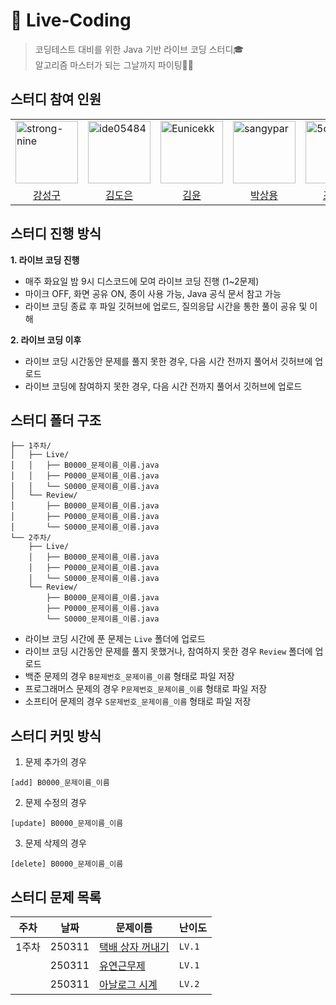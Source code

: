 # 🤖 Live-Coding
> 코딩테스트 대비를 위한 Java 기반 라이브 코딩 스터디🎓<br/>
> 알고리즘 마스터가 되는 그날까지 파이팅💪🏻

## 스터디 참여 인원
<table>
  <tr>
    <td>
        <a href="https://github.com/goldenkiwi-hyeuk">
            <img src="https://github.com/strong-nine.png" alt="strong-nine" width="100px" />
        </a>
    </td>
    <td>
        <a href="https://github.com/doongyeop">
            <img src="https://github.com/ide05484.png" alt="ide05484" width="100px" />
        </a>
    </td>
    <td>
        <a href="https://github.com/jun-23">
            <img src="https://github.com/Eunicekk.png" alt="Eunicekk" width="100px" />
        </a>
    </td>
    <td>
        <a href="https://github.com/EH05">
            <img src="https://github.com/sangypar.png" alt="	sangypar" width="100px" />
        </a>
    </td>
    <td>
        <a href="https://github.com/EH05">
            <img src="https://github.com/5ooyeon.png" alt="5ooyeon" width="100px" />
        </a>
    </td>
  </tr>

  <tr> 
    <td align="center"><a href="https://github.com/strong-nine">강성구</a></td>
    <td align="center"><a href="https://github.com/ide05484">김도은</a></td>
    <td align="center"><a href="https://github.com/Eunicekk">김윤</a></td>
    <td align="center"><a href="https://github.com/sangypar">박상용</a></td>
    <td align="center"><a href="https://github.com/5ooyeon">조수연</a></td>
  </tr>
</table>

## 스터디 진행 방식
**1. 라이브 코딩 진행**
- 매주 화요일 밤 9시 디스코드에 모여 라이브 코딩 진행 (1~2문제)
- 마이크 OFF, 화면 공유 ON, 종이 사용 가능, Java 공식 문서 참고 가능
- 라이브 코딩 종료 후 파일 깃허브에 업로드, 질의응답 시간을 통한 풀이 공유 및 이해

**2. 라이브 코딩 이후**
- 라이브 코딩 시간동안 문제를 풀지 못한 경우, 다음 시간 전까지 풀어서 깃허브에 업로드
- 라이브 코딩에 참여하지 못한 경우, 다음 시간 전까지 풀어서 깃허브에 업로드

## 스터디 폴더 구조
```
├── 1주차/
│   ├── Live/
│   │   ├── B0000_문제이름_이름.java
│   │   ├── P0000_문제이름_이름.java
│   │   └── S0000_문제이름_이름.java
│   └── Review/
│       ├── B0000_문제이름_이름.java
│       ├── P0000_문제이름_이름.java
│       └── S0000_문제이름_이름.java
└── 2주차/
    ├── Live/
    │   ├── B0000_문제이름_이름.java
    │   ├── P0000_문제이름_이름.java
    │   └── S0000_문제이름_이름.java
    └── Review/
        ├── B0000_문제이름_이름.java
        ├── P0000_문제이름_이름.java
        └── S0000_문제이름_이름.java
```
- 라이브 코딩 시간에 푼 문제는 `Live` 폴더에 업로드
- 라이브 코딩 시간동안 문제를 풀지 못했거나, 참여하지 못한 경우 `Review` 폴더에 업로드
- 백준 문제의 경우 `B문제번호_문제이름_이름` 형태로 파일 저장
- 프로그래머스 문제의 경우 `P문제번호_문제이름_이름` 형태로 파일 저장
- 소프티어 문제의 경우 `S문제번호_문제이름_이름` 형태로 파일 저장

## 스터디 커밋 방식
1. 문제 추가의 경우
```
[add] B0000_문제이름_이름
```

2. 문제 수정의 경우
```
[update] B0000_문제이름_이름
```

3. 문제 삭제의 경우
```
[delete] B0000_문제이름_이름
```

## 스터디 문제 목록
|주차|날짜|문제이름|난이도|
|---|------|---|---|
|1주차|250311|[택배 상자 꺼내기]([링크](https://school.programmers.co.kr/learn/courses/30/lessons/389478))|`LV.1`|
||250311|[유연근무제]([링크](https://school.programmers.co.kr/learn/courses/30/lessons/388351))|`LV.1`|
||250311|[아날로그 시계]([링크](https://school.programmers.co.kr/learn/courses/30/lessons/250135))|`LV.2`|
